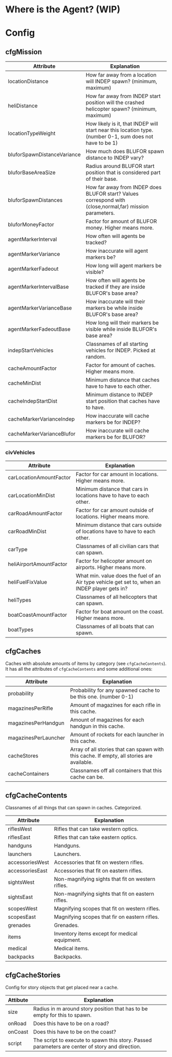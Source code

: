 # Where is the Agent? (WIP)

# Config

##  cfgMission

Attribute                   | Explanation
----------------------------|---------------------------------------------------------------------------------------------------------
locationDistance            | How far away from a location will INDEP spawn? (minimum, maximum)
heliDistance                | How far away from INDEP start position will the crashed helicopter spawn? (minimum, maximum)
locationTypeWeight          | How likely is it, that INDEP will start near this location type. (number 0-1, sum does not have to be 1)
bluforSpawnDistanceVariance | How much does BLUFOR spawn distance to INDEP vary?
bluforBaseAreaSize          | Radius around BLUFOR start position that is considered part of their base.
bluforSpawnDistances        | How far away from INDEP does BLUFOR start? Values correspond with (close,normal,far) mission parameters.
bluforMoneyFactor           | Factor for amount of BLUFOR money. Higher means more.
agentMarkerInterval         | How often will agents be tracked?
agentMarkerVariance         | How inaccurate will agent markers be?
agentMarkerFadeout          | How long will agent markers be visible?
agentMarkerIntervalBase     | How often will agents be tracked if they are inside BLUFOR's base area?
agentMarkerVarianceBase     | How inaccurate will their markers be while inside BLUFOR's base area?
agentMarkerFadeoutBase      | How long will their markers be visible while inside BLUFOR's base area?
indepStartVehicles          | Classnames of all starting vehicles for INDEP. Picked at random.
cacheAmountFactor           | Factor for amount of caches. Higher means more.
cacheMinDist                | Minimum distance that caches have to have to each other.
cacheIndepStartDist         | Minimum distance to INDEP start position that caches have to have.
cacheMarkerVarianceIndep    | How inaccurate will cache markers be for INDEP?
cacheMarkerVarianceBlufor   | How inaccurate will cache markers be for BLUFOR?

### civVehicles

Attribute               | Explanation
------------------------|-----------------------------------------------------------------------------------------------
carLocationAmountFactor | Factor for car amount in locations. Higher means more.
carLocationMinDist      | Minimum distance that cars in locations have to have to each other.
carRoadAmountFactor     | Factor for car amount outside of locations. Higher means more.
carRoadMinDist          | Minimum distance that cars outside of locations have to have to each other.
carType                 | Classnames of all civilian cars that can spawn.
heliAirportAmountFactor | Factor for helicopter amount on airports. Higher means more.
heliFuelFixValue        | What min. value does the fuel of an Air type vehicle get set to, when an INDEP player gets in?
heliTypes               | Classnames of all helicopters that can spawn.
boatCoastAmountFactor   | Factor for boat amount on the coast. Higher means more.
boatTypes               | Classnames of all boats that can spawn.

## cfgCaches
Caches with absolute amounts of items by category (see `cfgCacheContents`). It has all the attributes of `cfgCacheContents` and some additional ones:

Attribute            | Explanation
---------------------|------------------------------------------------------------------------------------------
probability          | Probability for any spawned cache to be this one. (number 0-1)
magazinesPerRifle    | Amount of magazines for each rifle in this cache.
magazinesPerHandgun  | Amount of magazines for each handgun in this cache.
magazinesPerLauncher | Amount of rockets for each launcher in this cache.
cacheStores          | Array of all stories that can spawn with this cache. If empty, all stories are available.
cacheContainers      | Classnames off all containers that this cache can be.

## cfgCacheContents
Classnames of all things that can spawn in caches. Categorized.

Attribute       | Explanation
----------------|--------------------------------------------------
riflesWest      | Rifles that can take western optics.
riflesEast      | Rifles that can take eastern optics.
handguns        | Handguns.
launchers       | Launchers.
accessoriesWest | Accessories that fit on western rifles.
accessoriesEast | Accessories that fit on eastern rifles.
sightsWest      | Non-magnifying sights that fit on western rifles.
sightsEast      | Non-magnifying sights that fit on eastern rifles.
scopesWest      | Magnifying scopes that fit on western rifles.
scopesEast      | Magnifying scopes that fir on eastern rifles.
grenades        | Grenades.
items           | Inventory items except for medical equipment.
medical         | Medical items.
backpacks       | Backpacks.

## cfgCacheStories
Config for story objects that get placed near a cache.

Attibute | Explanation
---------|--------------------------------------------------------------------------
size     | Radius in m around story position that has to be empty for this to spawn.
onRoad   | Does this have to be on a road?
onCoast  | Does this have to be on the coast?
script   | The script to execute to spawn this story. Passed parameters are center of story and direction.
